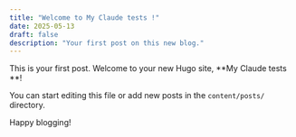 ```yaml
---
title: "Welcome to My Claude tests !"
date: 2025-05-13
draft: false
description: "Your first post on this new blog."
---
```


This is your first post. Welcome to your new Hugo site, **My Claude tests **!

You can start editing this file or add new posts in the `content/posts/` directory.

Happy blogging!
